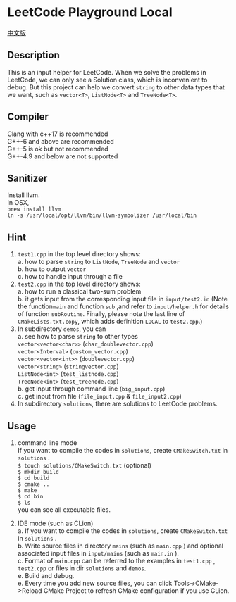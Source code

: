 # LeetCode Playground Local  
[中文版](README.ZH.md)
## Description
This is an input helper for LeetCode. When we solve the problems in LeetCode, we can only see a Solution class, which is inconvenient to debug. But this project can help we convert `string` to other data types that we want, such as `vector<T>`, `ListNode<T>` and `TreeNode<T>`.  

## Compiler
Clang with c++17 is recommended  
G++-6 and above are recommended  
G++-5 is ok but not recommended  
G++-4.9 and below are not supported  

## Sanitizer
Install llvm.  
In OSX,  
`brew install llvm`  
`ln -s /usr/local/opt/llvm/bin/llvm-symbolizer /usr/local/bin`

## Hint
1. `test1.cpp` in the top level directory  shows:  
a. how to parse `string` to `ListNode`, `TreeNode` and `vector`  
b. how to output `vector`  
c. how to handle input through a file  
2. `test2.cpp` in the top level directory shows:   
a. how to run a classical two-sum problem  
b. it gets input from the corresponding input file in `input/test2.in` (Note the function`main` and function `sub` ,and refer to `input/helper.h` for details of function `subRoutine`. Finally, please note the last line of `CMakeLists.txt.copy`, which adds definition `LOCAL` to `test2.cpp`.)  
3. In subdirectory `demos`, you can  
a. see how to parse `string` to other types  
`vector<vector<char>>` (`char_doublevector.cpp`)  
`vector<Interval>` (`custom_vector.cpp`)  
`vector<vector<int>>` (`doublevector.cpp`)  
`vector<string>` (`stringvector.cpp`)  
`ListNode<int>` (`test_listnode.cpp`)  
`TreeNode<int>` (`test_treenode.cpp`)  
b. get input through command line (`big_input.cpp`)  
c. get input from file (`file_input.cpp` & `file_input2.cpp`)  
4. In subdirectory `solutions`, there are solutions to LeetCode problems.  

## Usage 
1. command line mode  
If you want to compile the codes in `solutions`, create `CMakeSwitch.txt` in `solutions` .  
`$ touch solutions/CMakeSwitch.txt` (optional)  
`$ mkdir build`  
`$ cd build`  
`$ cmake ..`  
`$ make`  
`$ cd bin`  
`$ ls`  
you can see all executable files.

2. IDE mode (such as CLion)  
a. If you want to compile the codes in `solutions`, create `CMakeSwitch.txt` in `solutions` .  
b. Write source files in directory `mains` (such as `main.cpp` ) and optional associated input files in `input/mains` (such as `main.in` ).  
c. Format of `main.cpp` can be referred to the examples in `test1.cpp` , `test2.cpp` or files in dir `solutions` and `demos`.  
e. Build and debug.  
e. Every time you add new source files, you can click Tools->CMake->Reload CMake Project to refresh CMake configuration if you use CLion.  
